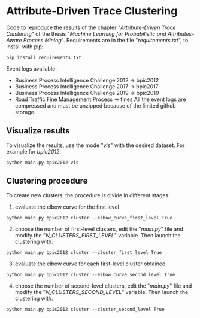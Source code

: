# Attribute-Driven Trace Clustering

Code to reproduce the results of the chapter "*Attribute-Driven Trace Clustering*" of the thesis "*Machine Learning for Probabilistic and Attributes-Aware Process Mining*".
Requirements are in the file "*requirements.txt*", to install with pip:

```
pip install requirements.txt
```

Event logs available:
- Business Process Intelligence Challenge 2012 &rarr; bpic2012 
- Business Process Intelligence Challenge 2017 &rarr; bpic2017 
- Business Process Intelligence Challenge 2019 &rarr; bpic2019 
- Road Traffic Fine Management Process &rarr; fines 
All the event logs are compressed and must be unzipped because of the limited github storage.

## Visualize results
To visualize the results, use the mode "*vis*" with the desired dataset. For example for *bpic2012*:

```
python main.py bpic2012 vis
```

## Clustering procedure
To create new clusters, the procedure is divide in different stages:
1) evaluate the elbow curve for the first level
```
python main.py bpic2012 cluster --elbow_curve_first_level True
```
2) choose the number of first-level clusters, edit the "*main.py*" file and modify the "*N_CLUSTERS_FIRST_LEVEL*" variable. Then launch the clustering with:
```
python main.py bpic2012 cluster --cluster_first_level True
```
3) evaluate the elbow curve for each first-level cluster obtained.
```
python main.py bpic2012 cluster --elbow_curve_second_level True
```
4) choose the number of second-level clusters, edit the "*main.py*" file and modify the "*N_CLUSTERS_SECOND_LEVEL*" variable. Then launch the clustering with:
```
python main.py bpic2012 cluster --cluster_second_level True
```
